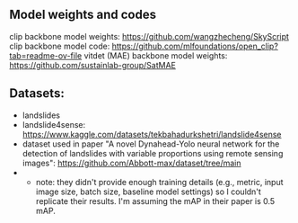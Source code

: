 ## Model weights and codes
clip backbone model weights: https://github.com/wangzhecheng/SkyScript
clip backbone model code: https://github.com/mlfoundations/open_clip?tab=readme-ov-file
vitdet (MAE) backbone model weights: https://github.com/sustainlab-group/SatMAE

## Datasets:
- landslides
- landslide4sense: https://www.kaggle.com/datasets/tekbahadurkshetri/landslide4sense
- dataset used in paper "A novel Dynahead-Yolo neural network for the detection of landslides with variable proportions using remote sensing images": https://github.com/Abbott-max/dataset/tree/main
- - note: they didn't provide enough training details (e.g., metric, input image size, batch size, baseline model settings) so I couldn't replicate their results. I'm assuming the mAP in their paper is 0.5 mAP. 